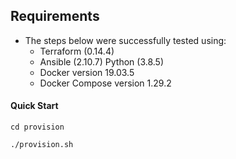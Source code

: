 ## Requirements 

- The steps below were successfully tested using:
    - Terraform (0.14.4)
    - Ansible   (2.10.7) Python (3.8.5)
    - Docker version 19.03.5
    - Docker Compose version 1.29.2

#### Quick Start

```
cd provision

./provision.sh
```

